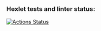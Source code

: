 ### Hexlet tests and linter status:
[![Actions Status](https://github.com/shade3317/java-project-61/actions/workflows/hexlet-check.yml/badge.svg)](https://github.com/shade3317/java-project-61/actions)